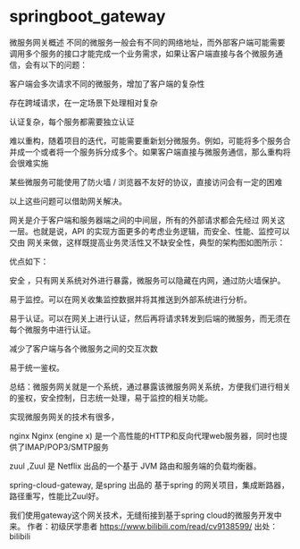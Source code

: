 # springboot_gateway
微服务网关概述
不同的微服务一般会有不同的网络地址，而外部客户端可能需要调用多个服务的接口才能完成一个业务需求，如果让客户端直接与各个微服务通信，会有以下的问题：

客户端会多次请求不同的微服务，增加了客户端的复杂性

存在跨域请求，在一定场景下处理相对复杂

认证复杂，每个服务都需要独立认证

难以重构，随着项目的迭代，可能需要重新划分微服务。例如，可能将多个服务合并成一个或者将一个服务拆分成多个。如果客户端直接与微服务通信，那么重构将会很难实施

某些微服务可能使用了防火墙 / 浏览器不友好的协议，直接访问会有一定的困难

以上这些问题可以借助网关解决。

网关是介于客户端和服务器端之间的中间层，所有的外部请求都会先经过 网关这一层。也就是说，API 的实现方面更多的考虑业务逻辑，而安全、性能、监控可以交由 网关来做，这样既提高业务灵活性又不缺安全性，典型的架构图如图所示：


优点如下：

安全 ，只有网关系统对外进行暴露，微服务可以隐藏在内网，通过防火墙保护。

易于监控。可以在网关收集监控数据并将其推送到外部系统进行分析。

易于认证。可以在网关上进行认证，然后再将请求转发到后端的微服务，而无须在每个微服务中进行认证。

减少了客户端与各个微服务之间的交互次数

易于统一鉴权。

总结：微服务网关就是一个系统，通过暴露该微服务网关系统，方便我们进行相关的鉴权，安全控制，日志统一处理，易于监控的相关功能。

实现微服务网关的技术有很多，

nginx Nginx (engine x) 是一个高性能的HTTP和反向代理web服务器，同时也提供了IMAP/POP3/SMTP服务

zuul ,Zuul 是 Netflix 出品的一个基于 JVM 路由和服务端的负载均衡器。

spring-cloud-gateway, 是spring 出品的 基于spring 的网关项目，集成断路器，路径重写，性能比Zuul好。

我们使用gateway这个网关技术，无缝衔接到基于spring cloud的微服务开发中来。
作者：初级厌学患者
https://www.bilibili.com/read/cv9138599/
出处： bilibili
